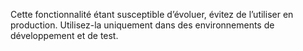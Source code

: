 Cette fonctionnalité étant susceptible d’évoluer, évitez de l’utiliser en production. Utilisez-la uniquement dans des environnements de développement et de test.